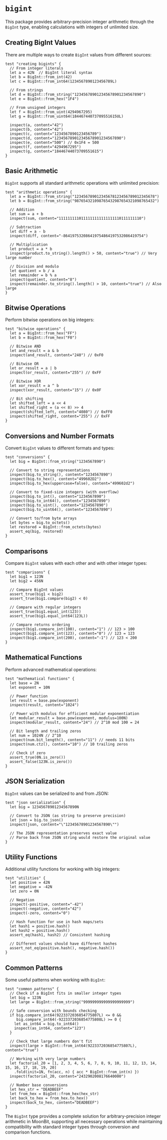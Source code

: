 # `bigint`

This package provides arbitrary-precision integer arithmetic through the `BigInt` type, enabling calculations with integers of unlimited size.

## Creating BigInt Values

There are multiple ways to create `BigInt` values from different sources:

```moonbit
test "creating bigints" {
  // From integer literals
  let a = 42N  // BigInt literal syntax
  let b = BigInt::from_int(42)
  let c = BigInt::from_int64(1234567890123456789L)
  
  // From strings
  let d = BigInt::from_string("123456789012345678901234567890")
  let e = BigInt::from_hex("1F4")
  
  // From unsigned integers
  let f = BigInt::from_uint(4294967295)
  let g = BigInt::from_uint64(18446744073709551615UL)
  
  inspect(a, content="42")
  inspect(b, content="42")
  inspect(c, content="1234567890123456789")
  inspect(d, content="123456789012345678901234567890")
  inspect(e, content="500") // 0x1F4 = 500
  inspect(f, content="4294967295")
  inspect(g, content="18446744073709551615")
}
```

## Basic Arithmetic

`BigInt` supports all standard arithmetic operations with unlimited precision:

```moonbit
test "arithmetic operations" {
  let a = BigInt::from_string("123456789012345678123456789012345678")
  let b = BigInt::from_string("987654321098765432987654321098765432")
  
  // Addition
  let sum = a + b
  inspect(sum, content="1111111110111111111111111110111111110")
  
  // Subtraction
  let diff = a - b
  inspect(diff, content="-864197532086419754864197532086419754")
  
  // Multiplication
  let product = a * b
  inspect(product.to_string().length() > 50, content="true") // Very large number
  
  // Division and modulo
  let quotient = b / a
  let remainder = b % a
  inspect(quotient, content="8")
  inspect(remainder.to_string().length() > 10, content="true") // Also large
}
```

## Bitwise Operations

Perform bitwise operations on big integers:

```moonbit
test "bitwise operations" {
  let a = BigInt::from_hex("FF")
  let b = BigInt::from_hex("F0")
  
  // Bitwise AND
  let and_result = a & b
  inspect(and_result, content="240") // 0xF0
  
  // Bitwise OR
  let or_result = a | b
  inspect(or_result, content="255") // 0xFF
  
  // Bitwise XOR
  let xor_result = a ^ b
  inspect(xor_result, content="15") // 0x0F
  
  // Bit shifting
  let shifted_left = a << 4
  let shifted_right = (a << 8) >> 4
  inspect(shifted_left, content="4080") // 0xFF0
  inspect(shifted_right, content="255") // 0xFF
}
```

## Conversions and Number Formats

Convert `BigInt` values to different formats and types:

```moonbit
test "conversions" {
  let big = BigInt::from_string("1234567890")
  
  // Convert to string representations
  inspect(big.to_string(), content="1234567890")
  inspect(big.to_hex(), content="499602D2")
  inspect(big.to_hex(uppercase=false), content="499602d2")
  
  // Convert to fixed-size integers (with overflow)
  inspect(big.to_int(), content="1234567890")
  inspect(big.to_int64(), content="1234567890")
  inspect(big.to_uint(), content="1234567890")
  inspect(big.to_uint64(), content="1234567890")
  
  // Convert to/from byte arrays
  let bytes = big.to_octets()
  let restored = BigInt::from_octets(bytes)
  assert_eq(big, restored)
}
```

## Comparisons

Compare `BigInt` values with each other and with other integer types:

```moonbit
test "comparisons" {
  let big1 = 123N
  let big2 = 456N
  
  // Compare BigInt values
  assert_true(big1 < big2)
  assert_true(big1.compare(big2) < 0)
  
  // Compare with regular integers
  assert_true(big1.equal_int(123))
  assert_true(big1.equal_int64(123L))
  
  // Compare returns ordering
  inspect(big1.compare_int(100), content="1") // 123 > 100
  inspect(big1.compare_int(123), content="0") // 123 = 123
  inspect(big1.compare_int(200), content="-1") // 123 < 200
}
```

## Mathematical Functions

Perform advanced mathematical operations:

```moonbit
test "mathematical functions" {
  let base = 2N
  let exponent = 10N
  
  // Power function
  let result = base.pow(exponent)
  inspect(result, content="1024")
  
  // Power with modulus for efficient modular exponentiation
  let modular_result = base.pow(exponent, modulus=100N)
  inspect(modular_result, content="24") // 2^10 mod 100 = 24
  
  // Bit length and trailing zeros
  let num = 1024N // 2^10
  inspect(num.bit_length(), content="11") // needs 11 bits
  inspect(num.ctz(), content="10") // 10 trailing zeros
  
  // Check if zero
  assert_true(0N.is_zero())
  assert_false(123N.is_zero())
}
```

## JSON Serialization

`BigInt` values can be serialized to and from JSON:

```moonbit
test "json serialization" {
  let big = 12345678901234567890N
  
  // Convert to JSON (as string to preserve precision)
  let json = big.to_json()
  inspect(json, content="\"12345678901234567890\"")
  
  // The JSON representation preserves exact value
  // Parse back from JSON string would restore the original value
}
```

## Utility Functions

Additional utility functions for working with big integers:

```moonbit
test "utilities" {
  let positive = 42N
  let negative = -42N
  let zero = 0N
  
  // Negation
  inspect(-positive, content="-42")
  inspect(-negative, content="42")
  inspect(-zero, content="0")
  
  // Hash function for use in hash maps/sets
  let hash1 = positive.hash()
  let hash2 = positive.hash()
  assert_eq(hash1, hash2) // Consistent hashing
  
  // Different values should have different hashes
  assert_not_eq(positive.hash(), negative.hash())
}
```

## Common Patterns

Some useful patterns when working with `BigInt`:

```moonbit
test "common patterns" {
  // Check if a BigInt fits in smaller integer types
  let big = 123N
  let large = BigInt::from_string("999999999999999999999")
  
  // Safe conversion with bounds checking
  if big.compare_int64(9223372036854775807L) <= 0 && 
     big.compare_int64(-9223372036854775808L) >= 0 {
    let as_int64 = big.to_int64()
    inspect(as_int64, content="123")
  }
  
  // Check that large numbers don't fit
  inspect(large > BigInt::from_int64(9223372036854775807L), content="true")
  
  // Working with very large numbers
  let factorial_20 = [1, 2, 3, 4, 5, 6, 7, 8, 9, 10, 11, 12, 13, 14, 15, 16, 17, 18, 19, 20]
    .fold(init=1N, fn(acc, n) { acc * BigInt::from_int(n) })
  inspect(factorial_20, content="2432902008176640000")
  
  // Number base conversions
  let hex_str = "DEADBEEF"
  let from_hex = BigInt::from_hex(hex_str)
  let back_to_hex = from_hex.to_hex()
  inspect(back_to_hex, content="DEADBEEF")
}
```

The `BigInt` type provides a complete solution for arbitrary-precision integer arithmetic in MoonBit, supporting all necessary operations while maintaining compatibility with standard integer types through conversion and comparison functions.